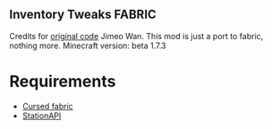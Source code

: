## Inventory Tweaks FABRIC
Credits for [original code](https://github.com/Inventory-Tweaks/inventory-tweaks) Jimeo Wan.
This mod is just a port to fabric, nothing more.
Minecraft version: beta 1.7.3
# Requirements
* [Cursed fabric](https://github.com/calmilamsy/Cursed-Fabric-MultiMC)
* [StationAPI](https://github.com/ModificationStation/StationAPI)